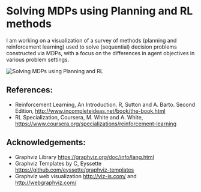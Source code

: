 # Solving MDPs using Planning and RL methods

I am working on a visualization of a survey of methods (planning and reinforcement learning) used to solve (sequential) decision problems constructed via MDPs, with a focus on the differences in agent objectives in various problem settings. 

![Solving MDPs using Planning and RL](https://github.com/amy12xx/amy12xx.github.io/tree/master/resources/solving_mdps.svg)


## References:

- Reinforcement Learning, An Introduction. R, Sutton and A. Barto. Second Edition, http://www.incompleteideas.net/book/the-book.html
- RL Specialization, Coursera, M. White and A. White, https://www.coursera.org/specializations/reinforcement-learning


## Acknowledgements:

- Graphviz Library https://graphviz.org/doc/info/lang.html 
- Graphviz Templates by C, Eyssette https://github.com/eyssette/graphviz-templates
- Graphviz web visualization http://viz-js.com/ and http://webgraphviz.com/

